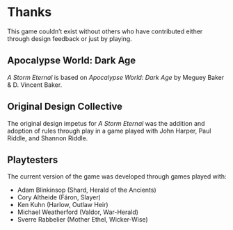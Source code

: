 # Thanks

This game couldn’t exist without others who have contributed either through design feedback or just by playing.

## Apocalypse World: Dark Age

_A Storm Eternal_ is based on _Apocalypse World: Dark Age_ by Meguey Baker & D. Vincent Baker.

## Original Design Collective

The original design impetus for _A Storm Eternal_ was the addition and adoption of rules through play in a game played with John Harper, Paul Riddle, and Shannon Riddle.

## Playtesters

The current version of the game was developed through games played with:

* Adam Blinkinsop (Shard, Herald of the Ancients)
* Cory Altheide (Fáron, Slayer)
* Ken Kuhn (Harlow, Outlaw Heir)
* Michael Weatherford (Valdor, War-Herald)
* Sverre Rabbelier (Mother Ethel, Wicker-Wise)